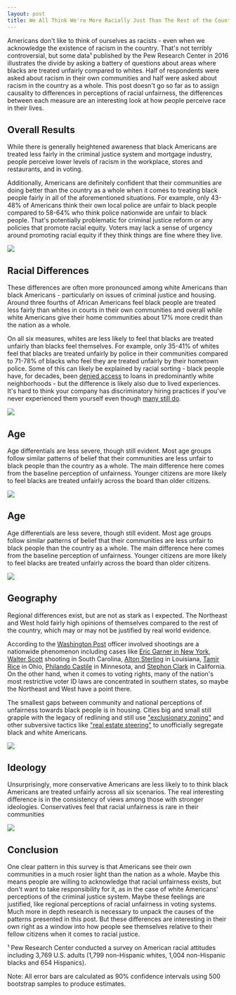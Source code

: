 ```yaml
---
layout: post
title: We All Think We're More Racially Just Than The Rest of the Country
---
```


Americans don't like to think of ourselves as racists - even when we acknowledge the existence of racism in the country. That's not terribly controversial, but some data¹ published by the Pew Research Center in 2016 illustrates the divide by asking a battery of questions about areas where blacks are treated unfairly compared to whites. Half of respondents were asked about racism in their own communities and half were asked about racism in the country as a whole. This post doesn't go so far as to assign causality to differences in perceptions of racial unfairness, the differences between each measure are an interesting look at how people perceive race in their lives.

## Overall Results
While there is generally heightened awareness that black Americans are treated less fairly in the criminal justice system and mortgage industry, people perceive lower levels of racism in the workplace, stores and restaurants, and in voting. 

Additionally, Americans are definitely confident that their communities are doing better than the country as a whole when it comes to treating black people fairly in all of the aforementioned situations. For example, only 43-48% of Americans think their own local police are unfair to black people compared to 58-64% who think police nationwide are unfair to black people. That's potentially problematic for criminal justice reform or any policies that promote racial equity. Voters may lack a sense of urgency around promoting racial equity if they think things are fine where they live.   

<p>
  <img src="https://joshyazman.github.io/images/pew-racial-attitudes/total.png#center"/>
</p>

## Racial Differences
These differences are often more pronounced among white Americans than black Americans - particularly on issues of criminal justice and housing. Around three fourths of African Americans feel black people are treated less fairly than whites in courts in their own communities and overall while white Americans give their home communities about 17% more credit than the nation as a whole.

On all six measures, whites are less likely to feel that blacks are treated unfairly than blacks feel themselves. For example, only 35-41% of whites feel that blacks are treated unfairly by police in their communities compared to 71-78% of blacks who feel they are treated unfairly by their hometown police. Some of this can likely be explained by racial sorting - black people have, for decades, been [denied access](https://en.wikipedia.org/wiki/Redlining) to loans in predominantly white neighborhoods - but the difference is likely also due to lived experiences. It's hard to think your company has discriminatory hiring practices if you've never experienced them yourself even though [many still do](https://www.vox.com/identities/2017/9/18/16307782/study-racism-jobs).

<p>
  <img src="https://joshyazman.github.io/images/pew-racial-attitudes/race.png#center"/>
</p>

## Age
Age differentials are less severe, though still evident. Most age groups follow similar patterns of belief that their communities are less unfair to black people than the country as a whole. The main difference here comes from the baseline perception of unfairness. Younger citizens are more likely to feel blacks are treated unfairly across the board than older citizens.

<p>
  <img src="https://joshyazman.github.io/images/pew-racial-attitudes/age.png#center"/>
</p>

## Age
Age differentials are less severe, though still evident. Most age groups follow similar patterns of belief that their communities are less unfair to black people than the country as a whole. The main difference here comes from the baseline perception of unfairness. Younger citizens are more likely to feel blacks are treated unfairly across the board than older citizens.

<p>
  <img src="https://joshyazman.github.io/images/pew-racial-attitudes/age.png#center"/>
</p>

## Geography
Regional differences exist, but are not as stark as I expected. The Northeast and West hold fairly high opinions of themselves compared to the rest of the country, which may or may not be justified by real world evidence. 

According to the [Washington Post](https://www.washingtonpost.com/graphics/national/police-shootings-2016/) officer involved shootings are a nationwide phenomenon including cases like [Eric Garner in New York](http://www.slate.com/articles/news_and_politics/politics/2014/12/daniel_pantaleo_not_indicted_why_the_nypd_officer_wasn_t_indicted_in_the.html),  [Walter Scott](https://www.nytimes.com/2017/05/02/us/michael-slager-walter-scott-north-charleston-shooting.html) shooting in South Carolina, [Alton Sterling](https://www.cnn.com/2018/03/30/us/alton-sterling-investigation-police-hearing/index.html) in Louisiana, [Tamir Rice](https://www.washingtonpost.com/news/post-nation/wp/2014/12/12/death-of-tamir-rice-12-year-old-shot-by-cleveland-police-ruled-a-homicide/) in Ohio, [Philando Castile](https://www.theguardian.com/us-news/2017/jun/26/philando-castile-settlement-death-police-shooting) in Minnesota, and [Stephon Clark](https://www.nbcnews.com/news/us-news/sacramento-police-release-hours-video-stephon-clark-shooting-n866546) in California. On the other hand, when it comes to voting rights, many of the nation's most restrictive voter ID laws are concentrated in southern states, so maybe the Northeast and West have a point there. 

The smallest gaps between community and national perceptions of unfairness towards black people is in housing. Cities big and small still grapple with the legacy of redlining and still use ["exclusionary zoning"](https://www.citylab.com/equity/2016/01/how-zoning-restrictions-make-segregation-worse/422352/) and other subversive tactics like ["real estate steering"](https://www.c-span.org/video/?c4597062/senator-cory-booker-defends-fair-housing-act-rule) to unofficially segregate black and white Americans.

<p>
  <img src="https://joshyazman.github.io/images/pew-racial-attitudes/region.png#center"/>
</p>

## Ideology
Unsurprisingly, more conservative Americans are less likely to to think black Americans are treated unfairly across all six scenarios. The real interesting difference is in the consistency of views among those with stronger ideologies. Conservatives feel that racial unfairness is rare in their communities 

<p>
  <img src="https://joshyazman.github.io/images/pew-racial-attitudes/ideology.png#center"/>
</p>

## Conclusion
One clear pattern in this survey is that Americans see their own communities in a much rosier light than the nation as a whole. Maybe this means people are willing to acknowledge that racial unfairness exists, but don't want to take responsibility for it, as in the case of white Americans' perceptions of the criminal justice system. Maybe these feelings are justified, like regional perceptions of racial unfairness in voting systems. Much more in depth research is necessary to unpack the causes of the patterns presented in this post. But these differences are interesting in their own right as a window into how people see themselves relative to their fellow citizens when it comes to racial justice.

¹ Pew Research Center conducted a survey on American racial attitudes including 3,769 U.S. adults (1,799 non-Hispanic whites, 1,004 non-Hispanic blacks and 654 Hispanics). 

Note: All error bars are calculated as 90% confidence intervals using 500 bootstrap samples to produce estimates.
